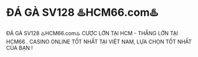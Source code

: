 # ĐÁ GÀ SV128 ♨️HCM66.com♨️

ĐÁ GÀ SV128 ♨️HCM66.com♨️ CƯỢC LỚN TẠI HCM - THẮNG LỚN TẠI HCM66 . CASINO ONLINE TỐT NHẤT TẠI VIỆT NAM, LỰA CHỌN TỐT NHẤT CỦA BẠN !